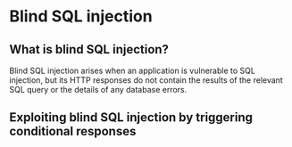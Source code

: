 # Blind SQL injection

## What is blind SQL injection?

Blind SQL injection arises when an application is vulnerable to SQL injection, but its HTTP responses do not contain the results of the relevant SQL query or the details of any database errors.

## Exploiting blind SQL injection by triggering conditional responses
